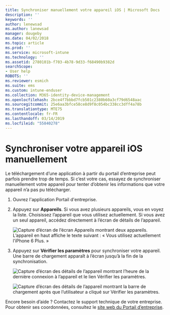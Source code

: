 ```yaml
---
title: Synchroniser manuellement votre appareil iOS | Microsoft Docs
description: ''
keywords: ''
author: lenewsad
ms.author: lanewsad
manager: dougeby
ms.date: 04/02/2018
ms.topic: article
ms.prod: ''
ms.service: microsoft-intune
ms.technology: ''
ms.assetid: 2780101b-f703-4b78-9d33-f68490b9382d
searchScope:
- User help
ROBOTS: ''
ms.reviewer: esmich
ms.suite: ems
ms.custom: intune-enduser
ms.collection: M365-identity-device-management
ms.openlocfilehash: 2bce4f7bbbd7fcb501c2380b60a3cf79d6548aac
ms.sourcegitcommit: 25e6aa3bfce58ce8d9f8c054bc338cc3dff4a78b
ms.translationtype: MTE75
ms.contentlocale: fr-FR
ms.lasthandoff: 03/14/2019
ms.locfileid: "55840278"
---
```

# <a name="sync-your-ios-device-manually"></a>Synchroniser votre appareil iOS manuellement

Le téléchargement d’une application à partir du portail d’entreprise peut parfois prendre trop de temps. Si c’est votre cas, essayez de synchroniser manuellement votre appareil pour tenter d’obtenir les informations que votre appareil n’a pas pu télécharger.

1. Ouvrez l'application Portail d'entreprise.

2. Appuyez sur **Appareils**. Si vous avez plusieurs appareils, vous en voyez la liste. Choisissez l’appareil que vous utilisez actuellement. Si vous avez un seul appareil, accédez directement à l’écran de détails de l’appareil.

    ![Capture d’écran de l’écran Appareils montrant deux appareils. L’appareil en haut affiche le texte suivant : « Vous utilisez actuellement l’iPhone 6 Plus. »](/intune-user-help/media/ios_sync_1_CP_after_1804.png)

3. Appuyez sur **Vérifier les paramètres** pour synchroniser votre appareil. Une barre de chargement apparaît à l’écran jusqu’à la fin de la synchronisation.

    ![Capture d’écran des détails de l’appareil montrant l’heure de la dernière connexion à l’appareil et le lien Vérifier les paramètres.](/intune-user-help/media/ios_sync_2_CP_after_1804.png)  

   ![Capture d’écran des détails de l’appareil montrant la barre de chargement après que l’utilisateur a cliqué sur Vérifier les paramètres.](/intune-user-help/media/ios_sync_3_CP-after_1804.png)

Encore besoin d’aide ? Contactez le support technique de votre entreprise. Pour obtenir ses coordonnées, consultez le [site web du Portail d’entreprise](https://go.microsoft.com/fwlink/?linkid=2010980).


